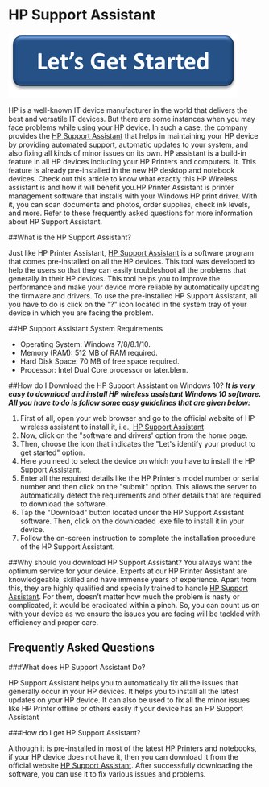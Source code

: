 
# HP Support Assistant


[![HP Support Assistant](lets-get-started.png)](https://hpsupportassistantt.github.io)

HP is a well-known IT device manufacturer in the world that delivers the best and versatile IT devices. But there are some instances when you may face problems while using your HP device. In such a case, the company provides the [HP Support Assistant](https://hpsupportassistantt.github.io/) that helps in maintaining your HP device by providing automated support, automatic updates to your system, and also fixing all kinds of minor issues on its own. HP assistant is a build-in feature in all HP devices including your HP Printers and computers. It. This feature is already pre-installed in the new HP desktop and notebook devices. Check out this article to know what exactly this HP Wireless assistant is and how it will benefit you.HP Printer Assistant is printer management software that installs with your Windows HP print driver. With it, you can scan documents and photos, order supplies, check ink levels, and more. Refer to these frequently asked questions for more information about HP  Support Assistant.







##What is the HP Support Assistant?

Just like HP Printer Assistant, [HP Support Assistant](https://hpsupportassistantt.github.io/) is a software program that comes pre-installed on all the HP devices. This tool was developed to help the users so that they can easily troubleshoot all the problems that generally in their HP devices. This tool helps you to improve the performance and make your device more reliable by automatically updating the firmware and drivers. To use the pre-installed HP Support Assistant, all you have to do is click on the "?" icon located in the system tray of your device in which you are facing the problem.



##HP Support Assistant System Requirements

* Operating System: Windows 7/8/8.1/10.
* Memory (RAM): 512 MB of RAM required.
* Hard Disk Space: 70 MB of free space required.
* Processor: Intel Dual Core processor or later.blem.


##How do I Download the HP Support Assistant on Windows 10?
**_It is very easy to download and install HP wireless assistant Windows 10 software. All you have to do is follow some easy guidelines that are given below:_**

1. First of all, open your web browser and go to the official website of HP wireless assistant to install it, i.e., [HP Support Assistant](https://hpsupportassistantt.github.io/)
2. Now, click on the "software and drivers' option from the home page.
3. Then, choose the icon that indicates the "Let's identify your product to get started" option.
4. Here you need to select the device on which you have to install the HP Support Assistant.
5. Enter all the required details like the HP Printer's model number or serial number and then click on the "submit" option. This allows the server to automatically detect the requirements and other details that are required to download the software.
6. Tap the "Download" button located under the HP Support Assistant software. Then, click on the downloaded .exe file to install it in your device.
7. Follow the on-screen instruction to complete the installation procedure of the HP Support Assistant.


##Why should you download HP Support Assistant?
You always want the optimum service for your device. Experts at our HP Printer Assistant are knowledgeable, skilled and have immense years of experience. Apart from this, they are highly qualified and specially trained to handle [HP Support Assistant](https://hpsupportassistantt.github.io/). For them, doesn’t matter how much the problem is nasty or complicated, it would be eradicated within a pinch. So, you can count us on with your device as we ensure the issues you are facing will be tackled with efficiency and proper care.


## Frequently Asked Questions

###What does HP Support Assistant Do?

HP Support Assistant helps you to automatically fix all the issues that generally occur in your HP devices. It helps you to install all the latest updates on your HP device. It can also be used to fix all the minor issues like HP Printer offline or others easily if your device has an HP Support Assistant

###How do I get HP Support Assistant?

Although it is pre-installed in most of the latest HP Printers and notebooks, if your HP device does not have it, then you can download it from the official website [HP Support Assistant](https://hpsupportassistantt.github.io/). After successfully downloading the software, you can use it to fix various issues and problems.
